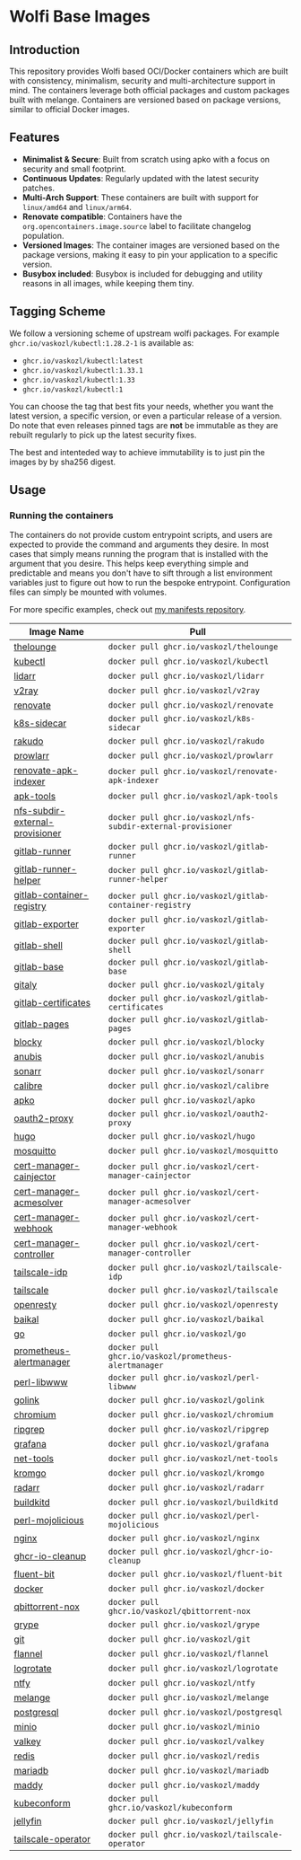 # Wolfi Base Images

## Introduction

This repository provides Wolfi based OCI/Docker containers which are built with consistency, minimalism, security and multi-architecture support in mind. The containers leverage both official packages and custom packages built with melange. Containers are versioned based on package versions, similar to official Docker images.

## Features

- **Minimalist & Secure**: Built from scratch using apko with a focus on security and small footprint.
- **Continuous Updates**: Regularly updated with the latest security patches.
- **Multi-Arch Support**: These containers are built with support for `linux/amd64` and `linux/arm64`.
- **Renovate compatible**: Containers have the `org.opencontainers.image.source` label to facilitate changelog population.
- **Versioned Images**: The container images are versioned based on the package versions, making it easy to pin your application to a specific version.
- **Busybox included**: Busybox is included for debugging and utility reasons in all images, while keeping them tiny.

## Tagging Scheme

We follow a versioning scheme of upstream wolfi packages. For example `ghcr.io/vaskozl/kubectl:1.28.2-1` is available as:

* `ghcr.io/vaskozl/kubectl:latest`
* `ghcr.io/vaskozl/kubectl:1.33.1`
* `ghcr.io/vaskozl/kubectl:1.33`
* `ghcr.io/vaskozl/kubectl:1`

You can choose the tag that best fits your needs, whether you want the latest version, a specific version, or even a particular release of a version. Do note that even releases pinned tags are **not** be immutable as they are rebuilt regularly to pick up the latest security fixes.

The best and intenteded way to achieve immutability is to just pin the images by by sha256 digest.

## Usage

### Running the containers

The containers do not provide custom entrypoint scripts, and users are expected to provide the command and arguments they desire. In most cases that simply means running the program that is installed with the argument that you desire. This helps keep everything simple and predictable and means you don't have to sift through a list environment variables just to figure out how to run the bespoke entrypoint. Configuration files can simply be mounted with volumes.

For more specific examples, check out [my manifests repository](https://github.com/vaskozl/home-infra).

| Image Name | Pull |
| ------------------------------------------------------------ | ---------------------------------------------------------------  |
| [thelounge](./thelounge.yaml)                                | `docker pull ghcr.io/vaskozl/thelounge`                          |
| [kubectl](./kubectl.yaml)                                    | `docker pull ghcr.io/vaskozl/kubectl`                            |
| [lidarr](./lidarr.yaml)                                      | `docker pull ghcr.io/vaskozl/lidarr`                             |
| [v2ray](./v2ray.yaml)                                        | `docker pull ghcr.io/vaskozl/v2ray`                              |
| [renovate](./renovate.yaml)                                  | `docker pull ghcr.io/vaskozl/renovate`                           |
| [k8s-sidecar](./k8s-sidecar.yaml)                            | `docker pull ghcr.io/vaskozl/k8s-sidecar`                        |
| [rakudo](./rakudo.yaml)                                      | `docker pull ghcr.io/vaskozl/rakudo`                             |
| [prowlarr](./prowlarr.yaml)                                  | `docker pull ghcr.io/vaskozl/prowlarr`                           |
| [renovate-apk-indexer](./renovate-apk-indexer.yaml)          | `docker pull ghcr.io/vaskozl/renovate-apk-indexer`               |
| [apk-tools](./apk-tools.yaml)                                | `docker pull ghcr.io/vaskozl/apk-tools`                          |
| [nfs-subdir-external-provisioner](./nfs-subdir-external-provisioner.yaml) | `docker pull ghcr.io/vaskozl/nfs-subdir-external-provisioner`    |
| [gitlab-runner](./gitlab/gitlab-runner.yaml)                 | `docker pull ghcr.io/vaskozl/gitlab-runner`                      |
| [gitlab-runner-helper](./gitlab/gitlab-runner-helper.yaml)   | `docker pull ghcr.io/vaskozl/gitlab-runner-helper`               |
| [gitlab-container-registry](./gitlab/gitlab-container-registry.yaml) | `docker pull ghcr.io/vaskozl/gitlab-container-registry`          |
| [gitlab-exporter](./gitlab/gitlab-exporter.yaml)             | `docker pull ghcr.io/vaskozl/gitlab-exporter`                    |
| [gitlab-shell](./gitlab/gitlab-shell.yaml)                   | `docker pull ghcr.io/vaskozl/gitlab-shell`                       |
| [gitlab-base](./gitlab/gitlab-base.yaml)                     | `docker pull ghcr.io/vaskozl/gitlab-base`                        |
| [gitaly](./gitlab/gitaly.yaml)                               | `docker pull ghcr.io/vaskozl/gitaly`                             |
| [gitlab-certificates](./gitlab/gitlab-certificates.yaml)     | `docker pull ghcr.io/vaskozl/gitlab-certificates`                |
| [gitlab-pages](./gitlab/gitlab-pages.yaml)                   | `docker pull ghcr.io/vaskozl/gitlab-pages`                       |
| [blocky](./blocky.yaml)                                      | `docker pull ghcr.io/vaskozl/blocky`                             |
| [anubis](./anubis.yaml)                                      | `docker pull ghcr.io/vaskozl/anubis`                             |
| [sonarr](./sonarr.yaml)                                      | `docker pull ghcr.io/vaskozl/sonarr`                             |
| [calibre](./calibre.yaml)                                    | `docker pull ghcr.io/vaskozl/calibre`                            |
| [apko](./apko.yaml)                                          | `docker pull ghcr.io/vaskozl/apko`                               |
| [oauth2-proxy](./oauth2-proxy.yaml)                          | `docker pull ghcr.io/vaskozl/oauth2-proxy`                       |
| [hugo](./hugo.yaml)                                          | `docker pull ghcr.io/vaskozl/hugo`                               |
| [mosquitto](./mosquitto.yaml)                                | `docker pull ghcr.io/vaskozl/mosquitto`                          |
| [cert-manager-cainjector](./cert-manager/cert-manager-cainjector.yaml) | `docker pull ghcr.io/vaskozl/cert-manager-cainjector`            |
| [cert-manager-acmesolver](./cert-manager/cert-manager-acmesolver.yaml) | `docker pull ghcr.io/vaskozl/cert-manager-acmesolver`            |
| [cert-manager-webhook](./cert-manager/cert-manager-webhook.yaml) | `docker pull ghcr.io/vaskozl/cert-manager-webhook`               |
| [cert-manager-controller](./cert-manager/cert-manager-controller.yaml) | `docker pull ghcr.io/vaskozl/cert-manager-controller`            |
| [tailscale-idp](./tailscale-idp.yaml)                        | `docker pull ghcr.io/vaskozl/tailscale-idp`                      |
| [tailscale](./tailscale.yaml)                                | `docker pull ghcr.io/vaskozl/tailscale`                          |
| [openresty](./openresty.yaml)                                | `docker pull ghcr.io/vaskozl/openresty`                          |
| [baikal](./baikal.yaml)                                      | `docker pull ghcr.io/vaskozl/baikal`                             |
| [go](./go.yaml)                                              | `docker pull ghcr.io/vaskozl/go`                                 |
| [prometheus-alertmanager](./prometheus-alertmanager.yaml)    | `docker pull ghcr.io/vaskozl/prometheus-alertmanager`            |
| [perl-libwww](./perl-libwww.yaml)                            | `docker pull ghcr.io/vaskozl/perl-libwww`                        |
| [golink](./golink.yaml)                                      | `docker pull ghcr.io/vaskozl/golink`                             |
| [chromium](./chromium.yaml)                                  | `docker pull ghcr.io/vaskozl/chromium`                           |
| [ripgrep](./ripgrep.yaml)                                    | `docker pull ghcr.io/vaskozl/ripgrep`                            |
| [grafana](./grafana.yaml)                                    | `docker pull ghcr.io/vaskozl/grafana`                            |
| [net-tools](./net-tools.yaml)                                | `docker pull ghcr.io/vaskozl/net-tools`                          |
| [kromgo](./kromgo.yaml)                                      | `docker pull ghcr.io/vaskozl/kromgo`                             |
| [radarr](./radarr.yaml)                                      | `docker pull ghcr.io/vaskozl/radarr`                             |
| [buildkitd](./buildkitd.yaml)                                | `docker pull ghcr.io/vaskozl/buildkitd`                          |
| [perl-mojolicious](./perl-mojolicious.yaml)                  | `docker pull ghcr.io/vaskozl/perl-mojolicious`                   |
| [nginx](./nginx.yaml)                                        | `docker pull ghcr.io/vaskozl/nginx`                              |
| [ghcr-io-cleanup](./.github/workflows/ghcr-io-cleanup.yaml)  | `docker pull ghcr.io/vaskozl/ghcr-io-cleanup`                    |
| [fluent-bit](./fluent-bit.yaml)                              | `docker pull ghcr.io/vaskozl/fluent-bit`                         |
| [docker](./docker.yaml)                                      | `docker pull ghcr.io/vaskozl/docker`                             |
| [qbittorrent-nox](./qbittorrent-nox.yaml)                    | `docker pull ghcr.io/vaskozl/qbittorrent-nox`                    |
| [grype](./grype.yaml)                                        | `docker pull ghcr.io/vaskozl/grype`                              |
| [git](./git.yaml)                                            | `docker pull ghcr.io/vaskozl/git`                                |
| [flannel](./flannel.yaml)                                    | `docker pull ghcr.io/vaskozl/flannel`                            |
| [logrotate](./logrotate.yaml)                                | `docker pull ghcr.io/vaskozl/logrotate`                          |
| [ntfy](./ntfy.yaml)                                          | `docker pull ghcr.io/vaskozl/ntfy`                               |
| [melange](./melange.yaml)                                    | `docker pull ghcr.io/vaskozl/melange`                            |
| [postgresql](./postgresql.yaml)                              | `docker pull ghcr.io/vaskozl/postgresql`                         |
| [minio](./minio.yaml)                                        | `docker pull ghcr.io/vaskozl/minio`                              |
| [valkey](./valkey.yaml)                                      | `docker pull ghcr.io/vaskozl/valkey`                             |
| [redis](./redis.yaml)                                        | `docker pull ghcr.io/vaskozl/redis`                              |
| [mariadb](./mariadb.yaml)                                    | `docker pull ghcr.io/vaskozl/mariadb`                            |
| [maddy](./maddy.yaml)                                        | `docker pull ghcr.io/vaskozl/maddy`                              |
| [kubeconform](./kubeconform.yaml)                            | `docker pull ghcr.io/vaskozl/kubeconform`                        |
| [jellyfin](./jellyfin.yaml)                                  | `docker pull ghcr.io/vaskozl/jellyfin`                           |
| [tailscale-operator](./tailscale-operator.yaml)              | `docker pull ghcr.io/vaskozl/tailscale-operator`                 |
